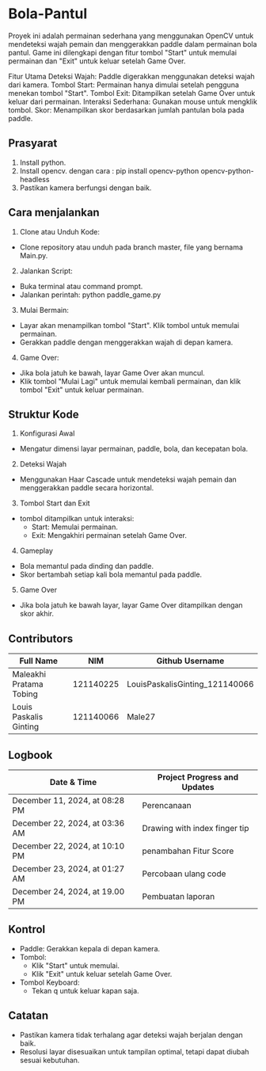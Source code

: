 # Bola-Pantul
Proyek ini adalah permainan sederhana yang menggunakan OpenCV untuk mendeteksi wajah pemain dan menggerakkan paddle dalam permainan bola pantul. Game ini dilengkapi dengan fitur tombol "Start" untuk memulai permainan dan "Exit" untuk keluar setelah Game Over.

Fitur Utama
Deteksi Wajah: Paddle digerakkan menggunakan deteksi wajah dari kamera.
Tombol Start: Permainan hanya dimulai setelah pengguna menekan tombol "Start".
Tombol Exit: Ditampilkan setelah Game Over untuk keluar dari permainan.
Interaksi Sederhana: Gunakan mouse untuk mengklik tombol.
Skor: Menampilkan skor berdasarkan jumlah pantulan bola pada paddle.

## Prasyarat
1. Install python.
2. Install opencv.
   dengan cara :
   pip install opencv-python opencv-python-headless
3. Pastikan kamera berfungsi dengan baik.

## Cara menjalankan 
1. Clone atau Unduh Kode:
  - Clone repository atau unduh pada branch master, file yang bernama Main.py.
2. Jalankan Script:
  - Buka terminal atau command prompt.
  - Jalankan perintah:
    python paddle_game.py

3. Mulai Bermain:
  - Layar akan menampilkan tombol "Start". Klik tombol untuk memulai permainan.
  - Gerakkan paddle dengan menggerakkan wajah di depan kamera.
4. Game Over:
  - Jika bola jatuh ke bawah, layar Game Over akan muncul.
  - Klik tombol "Mulai Lagi" untuk memulai kembali permainan, dan klik tombol "Exit" untuk keluar permainan.

    
## Struktur Kode
1. Konfigurasi Awal
  - Mengatur dimensi layar permainan, paddle, bola, dan kecepatan bola.

2. Deteksi Wajah
  - Menggunakan Haar Cascade untuk mendeteksi wajah pemain dan menggerakkan paddle secara horizontal.

3. Tombol Start dan Exit
  - tombol ditampilkan untuk interaksi:
    - Start: Memulai permainan.
    - Exit: Mengakhiri permainan setelah Game Over.
      
4. Gameplay
  - Bola memantul pada dinding dan paddle.
  - Skor bertambah setiap kali bola memantul pada paddle.

5. Game Over
  - Jika bola jatuh ke bawah layar, layar Game Over ditampilkan dengan skor akhir.
## Contributors 
| Full Name                    |     NIM   | Github Username                |
|------------------------------| --------- | ------------------------------ |
| Maleakhi Pratama Tobing      | 121140225 | LouisPaskalisGinting_121140066 |
| Louis Paskalis Ginting       | 121140066 | Male27                         |

## Logbook
| Date & Time                    | Project Progress and Updates    |
| ------------------------------ | ------------------------------- |
| December 11, 2024, at 08:28 PM | Perencanaan                     |
| December 22, 2024, at 03:36 AM | Drawing with index finger tip   |
| December 22, 2024, at 10:10 PM | penambahan Fitur Score          |
| December 23, 2024, at 01:27 AM | Percobaan ulang code            |
| December 24, 2024, at 19.00 PM | Pembuatan laporan               |

## Kontrol
  - Paddle: Gerakkan kepala di depan kamera.
  - Tombol:
    - Klik "Start" untuk memulai.
    - Klik "Exit" untuk keluar setelah Game Over.
  - Tombol Keyboard:
    - Tekan q untuk keluar kapan saja.
## Catatan
  - Pastikan kamera tidak terhalang agar deteksi wajah berjalan dengan baik.
  - Resolusi layar disesuaikan untuk tampilan optimal, tetapi dapat diubah sesuai kebutuhan.


   
